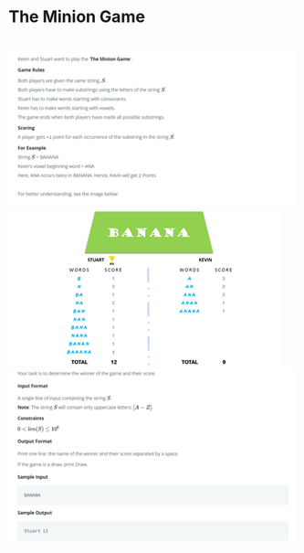 # The Minion Game<h1>

![Image of Question](https://github.com/snksam07/HackerRank_Solutions/blob/master/Capture0.PNG)
![Image of Question](https://github.com/snksam07/HackerRank_Solutions/blob/master/Capture1.png)
![Image of Question](https://github.com/snksam07/HackerRank_Solutions/blob/master/Capture2.PNG)

